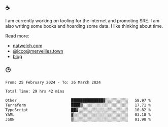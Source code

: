### ☕

I am currently working on tooling for the internet and promoting SRE. I am also writing some books and hoarding some data. I like thinking about time. 

Read more:

 - [natwelch.com](https://natwelch.com)
 - [@icco@merveilles.town](https://merveilles.town/@icco)
 - [blog](https://writing.natwelch.com)

### 🕒

<!--START_SECTION:waka-->

```txt
From: 25 February 2024 - To: 26 March 2024

Total Time: 29 hrs 42 mins

Other                        ██████████████▓░░░░░░░░░░   58.97 %
Terraform                    ████▒░░░░░░░░░░░░░░░░░░░░   17.71 %
TypeScript                   ██▓░░░░░░░░░░░░░░░░░░░░░░   10.82 %
YAML                         ▓░░░░░░░░░░░░░░░░░░░░░░░░   03.18 %
JSON                         ▒░░░░░░░░░░░░░░░░░░░░░░░░   01.98 %
```

<!--END_SECTION:waka-->
